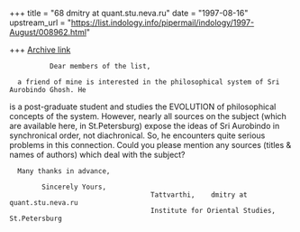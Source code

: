 +++
title = "68 dmitry at quant.stu.neva.ru"
date = "1997-08-16"
upstream_url = "https://list.indology.info/pipermail/indology/1997-August/008962.html"

+++
[Archive link](https://list.indology.info/pipermail/indology/1997-August/008962.html)


              Dear members of the list,

      a friend of mine is interested in the philosophical system of Sri Aurobindo Ghosh. He
is a post-graduate student and studies the EVOLUTION of philosophical concepts of the
system. However, nearly all sources on the subject (which are available here, 
in St.Petersburg) expose the ideas of Sri Aurobindo in synchronical order,
not diachronical. So, he encounters quite serious problems in this connection. 
      Could you please mention any sources (titles & names of authors) which deal with
the subject?

      Many thanks in advance,

            Sincerely Yours, 
                                       Tattvarthi,    dmitry at quant.stu.neva.ru
                                       Institute for Oriental Studies, St.Petersburg




